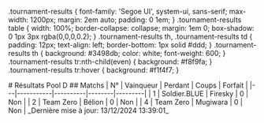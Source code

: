 .tournament-results {
    font-family: 'Segoe UI', system-ui, sans-serif;
    max-width: 1200px;
    margin: 2em auto;
    padding: 0 1em;
}
.tournament-results table {
    width: 100%;
    border-collapse: collapse;
    margin: 1em 0;
    box-shadow: 0 1px 3px rgba(0,0,0,0.2);
}
.tournament-results th, .tournament-results td {
    padding: 12px;
    text-align: left;
    border-bottom: 1px solid #ddd;
}
.tournament-results th {
    background: #3498db;
    color: white;
    font-weight: 600;
}
.tournament-results tr:nth-child(even) {
    background: #f8f9fa;
}
.tournament-results tr:hover {
    background: #f1f4f7;
}
<div class="tournament-results">
# Résultats Pool D
## Matchs
| N° | Vainqueur | Perdant | Coups | Forfait |
|---|-----------|----------|--------|---------|
| 1 | Soldier.BLUE | Firesky | 0 | Non |
| 2 | Team Zero | Bélion | 0 | Non |
| 4 | Team Zero | Mugiwara | 0 | Non |
_Dernière mise à jour: 13/12/2024 13:39:01_
</div>